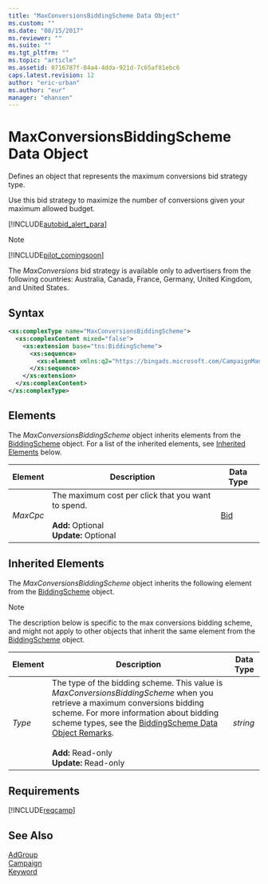 ```yaml
---
title: "MaxConversionsBiddingScheme Data Object"
ms.custom: ""
ms.date: "08/15/2017"
ms.reviewer: ""
ms.suite: ""
ms.tgt_pltfrm: ""
ms.topic: "article"
ms.assetid: 0716787f-04a4-4dda-921d-7c65af81ebc6
caps.latest.revision: 12
author: "eric-urban"
ms.author: "eur"
manager: "ehansen"
---
```

# MaxConversionsBiddingScheme Data Object
Defines an object that represents the maximum conversions bid strategy type.

Use this bid strategy to maximize the number of conversions given your maximum allowed budget.

[!INCLUDE[autobid_alert_para](../campaign-api/includes/autobid-alert-para.md)]

> [!NOTE]
> [!INCLUDE[pilot_comingsoon](../campaign-api/includes/pilot-comingsoon.md)]
> 
> The *MaxConversions* bid strategy is available only to advertisers from the following countries: Australia, Canada, France, Germany, United Kingdom, and United States.

## Syntax

```xml
<xs:complexType name="MaxConversionsBiddingScheme">
  <xs:complexContent mixed="false">
    <xs:extension base="tns:BiddingScheme">
      <xs:sequence>
        <xs:element xmlns:q2="https://bingads.microsoft.com/CampaignManagement/v11" minOccurs="0" name="MaxCpc" nillable="true" type="q2:Bid"/>
      </xs:sequence>
    </xs:extension>
  </xs:complexContent>
</xs:complexType>
```

## <a name="Elements"></a>Elements
The *MaxConversionsBiddingScheme* object inherits elements from the [BiddingScheme](../campaign-api/biddingscheme-data-object.md) object. For a list of the inherited elements, see [Inherited Elements](#inheritedelements) below.

|Element|Description|Data Type|
|-----------|---------------|-------------|
|*MaxCpc*|The maximum cost per click that you want to spend.<br/><br/>**Add:** Optional<br/>**Update:** Optional|[Bid](../campaign-api/bid-data-object.md)

## <a name="InheritedElements"></a>Inherited Elements
The *MaxConversionsBiddingScheme* object inherits the following element from the [BiddingScheme](../campaign-api/biddingscheme-data-object.md) object. 

> [!NOTE]
> The description below is specific to the max conversions bidding scheme, and might not apply to other objects that inherit the same element from the [BiddingScheme](../campaign-api/biddingscheme-data-object.md) object.

|Element|Description|Data Type|
|-----------|---------------|-------------|
|*Type*|The type of the bidding scheme. This value is *MaxConversionsBiddingScheme* when you retrieve a maximum conversions bidding scheme. For more information about bidding scheme types, see the [BiddingScheme Data Object Remarks](../campaign-api/biddingscheme-data-object.md#remarks).<br/><br/>**Add:** Read-only<br/>**Update:** Read-only|*string*|


## Requirements
[!INCLUDE[reqcamp](../campaign-api/includes/reqcamp.md)]
## See Also
[AdGroup](../campaign-api/adgroup-data-object.md)  
[Campaign](../campaign-api/campaign-data-object.md)  
[Keyword](../campaign-api/keyword-data-object.md)  
